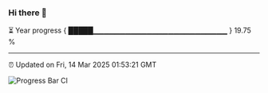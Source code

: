 ### Hi there 👋

⏳ Year progress { █████▁▁▁▁▁▁▁▁▁▁▁▁▁▁▁▁▁▁▁▁▁▁▁▁▁ } 19.75 %

---

⏰ Updated on Fri, 14 Mar 2025 01:53:21 GMT

![Progress Bar CI](https://github.com/DhruviPatel157/GitHub-Actions-Demo/workflows/Progress%20Bar%20CI/badge.svg)
